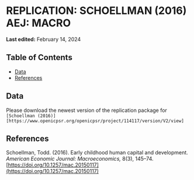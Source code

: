 # REPLICATION: SCHOELLMAN (2016) AEJ: MACRO
**Last edited:** February 14, 2024

## Table of Contents

- [Data](#Data)
- [References](#References)
  

## Data

Please download the newest version of the replication package for `[Schoellman (2016)][https://www.openicpsr.org/openicpsr/project/114117/version/V2/view]`


## References

Schoellman, Todd. (2016). Early childhood human capital and development. _American Economic Journal: Macroeconomics,_ 8(3), 145–74. [https://doi.org/10.1257/mac.20150117](https://doi.org/10.1257/mac.20150117)

